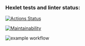 ### Hexlet tests and linter status:

[![Actions Status](https://github.com/SpiretEv/php-project-lvl1/workflows/hexlet-check/badge.svg)](https://github.com/SpiretEv/php-project-lvl1/actions)

[![Maintainability](https://api.codeclimate.com/v1/badges/a99a88d28ad37a79dbf6/maintainability)](https://codeclimate.com/github/codeclimate/codeclimate/maintainability)

![example workflow](https://github.com/github/docs/actions/workflows/main.yml/badge.svg)
